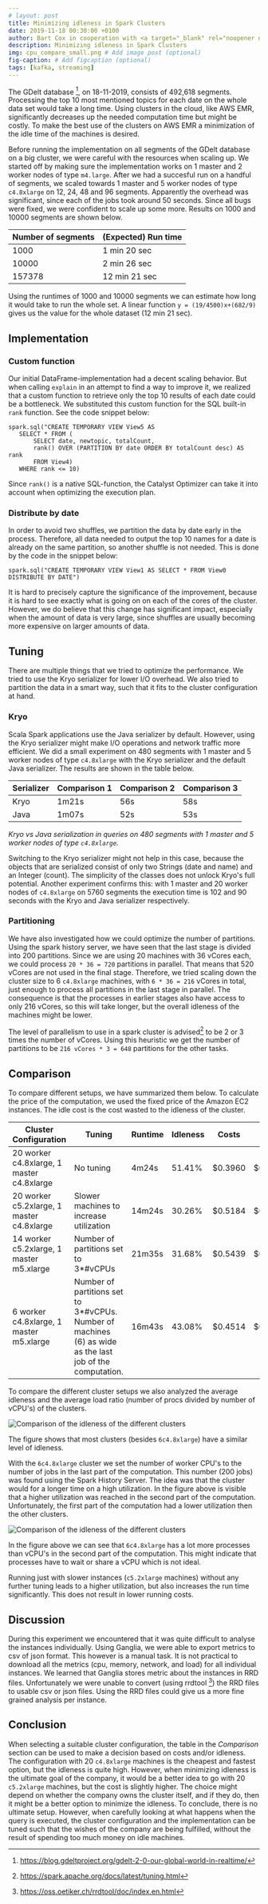 ```yaml
---
# layout: post
title: Minimizing idleness in Spark Clusters
date: 2019-11-18 00:30:00 +0100
author: Bart Cox in cooperation with <a target="_blank" rel="noopener noreferrer" href="https://tomdenottelander.com/">Tom den ottelander</a>
description: Minimizing idleness in Spark Clusters
img: cpu_compare_small.png # Add image post (optional)
fig-caption: # Add figcaption (optional)
tags: [kafka, streaming]
---
```

The GDelt database [^1], on 18-11-2019, consists of 492,618 segments. Processing the top 10 most mentioned topics for each date on the whole data set would take a long time. Using clusters in the cloud, like AWS EMR, significantly decreases up the needed computation time but might be costly. To make the best use of the clusters on AWS EMR a minimization of the idle time of the machines is desired.

Before running the implementation on all segments of the GDelt database on a big cluster, we
were careful with the resources when scaling up. We started off by
making sure the implementation works on 1 master and 2 worker nodes of
type `m4.large`. After we had a succesful run on a handful of segments,
we scaled towards 1 master and 5 worker nodes of type `c4.8xlarge` on
12, 24, 48 and 96 segments. Apparently the overhead was significant,
since each of the jobs took around 50 seconds. Since all bugs were
fixed, we were confident to scale up some more. Results on 1000 and 10000 segments are shown below.

<!--An extrapolation on the
results on 1000 and 10000 segments on 1 master and 20 worker nodes
of `c4.8xlarge` suggests that the runtime for all segments would be 0.20
hours (= 12 minutes).-->

| Number of segments | (Expected) Run time |
| ------------------ | ------------------- |
| 1000               | 1 min 20 sec        |
| 10000              | 2 min 26 sec        |
| 157378             | 12 min 21 sec       |

Using the runtimes of 1000 and 10000 segments we can estimate how long it would take to run the whole set. 
A linear function `y = (19/4500)x+(682/9)` gives us the value for the whole dataset (12 min 21 sec).

## Implementation
### Custom function

Our initial DataFrame-implementation had a decent scaling behavior.
But when calling `explain` in an attempt to find a way to improve it, we
realized that a custom function to retrieve only the top 10 results of
each date could be a bottleneck. We substituted this custom function for
the SQL built-in `rank` function. See the code snippet below:
 
 ```
 spark.sql("CREATE TEMPORARY VIEW View5 AS
 	SELECT * FROM ( 
 		SELECT date, newtopic, totalCount, 
 		rank() OVER (PARTITION BY date ORDER BY totalCount desc) AS rank
 		FROM View4) 
	WHERE rank <= 10)
 ```

Since `rank()` is a native SQL-function, the Catalyst Optimizer can take
it into account when optimizing the execution plan.

### Distribute by date

In order to avoid two shuffles, we partition the data by date early in
the process. Therefore, all data needed to output the top 10 names for a
date is already on the same partition, so another shuffle is not needed.
This is done by the code in the snippet below:

```
spark.sql("CREATE TEMPORARY VIEW View1 AS SELECT * FROM View0 DISTRIBUTE BY DATE")
```

It is hard to precisely capture the significance of the improvement,
because it is hard to see exactly what is going on on each of the cores
of the cluster. However, we do believe that this change has significant
impact, especially when the amount of data is very large, since shuffles
are usually becoming more expensive on larger amounts of data.

## Tuning
There are multiple things that we tried to optimize the performance. We
tried to use the Kryo serializer for lower I/O overhead. We also tried
to partition the data in a smart way, such that it fits to the cluster
configuration at hand.

### Kryo
Scala Spark applications use the Java serializer by default. However,
using the Kryo serializer might make I/O operations and network traffic
more efficient. We did a small experiment on 480 segments with 1 master
and 5 worker nodes of type `c4.8xlarge` with the Kryo serializer and the
default Java serializer. The results are shown in the table below.

| Serializer | Comparison 1 | Comparison 2 | Comparison 3 |
| ---------- | ------------ | ------------ | ------------ |
| Kryo       | 1m21s        | 56s          | 58s          |
| Java       | 1m07s        | 52s          | 53s          |

*Kryo vs Java serialization in queries on 480 segments with 1 master
  and 5 worker nodes of type `c4.8xlarge`.*

Switching to the Kryo serializer might not help in this case, because
the objects that are serialized consist of only two Strings (date and
name) and an Integer (count). The simplicity of the classes does not
unlock Kryo's full potential. Another experiment confirms this: with 1
master and 20 worker nodes of `c4.8xlarge` on 5760 segments the
execution time is 102 and 90 seconds with the Kryo and Java serializer
respectively.

### Partitioning 
We have also investigated how we could optimize the number of
partitions. Using the spark history server, we have seen that the last
stage is divided into 200 partitions. Since we are using 20 machines
with 36 vCores each, we could process `20 * 36 = 720` partitions in parallel.
That means that 520 vCores are not used in the final stage. Therefore,
we tried scaling down the cluster size to 6 `c4.8xlarge` machines, with
`6 * 36 = 216` vCores in total, just enough to process all partitions in the
last stage in parallel. The consequence is that the processes in earlier
stages also have access to only 216 vCores, so this will take longer,
but the overall idleness of the machines might be lower.

The level of parallelism to use in a spark cluster is advised[^2] to be
2 or 3 times the number of vCores. Using this heuristic we get the
number of partitions to be `216 vCores * 3 = 648` partitions for the other
tasks. 

## Comparison
To compare different setups, we have summarized them below. To calculate the price of the computation,
we used the fixed price of the Amazon EC2 instances. The idle cost is the cost wasted to the idleness of the cluster.

| Cluster Configuration                     | Tuning                                                       | Runtime | Idleness | Costs   | Idle cost |
| ----------------------------------------- | ------------------------------------------------------------ | ------- | -------- | ------- | --------- |
| 20 worker c4.8xlarge, 1 master c4.8xlarge | No tuning                                                    | 4m24s   | 51.41%   | $0.3960 | $0.2036   |
| 20 worker c5.2xlarge, 1 master c4.8xlarge | Slower machines to increase utilization                      | 14m24s  | 30.26%   | $0.5184 | $0.1569   |
| 14 worker c5.2xlarge, 1 master m5.xlarge  | Number of partitions set to 3*#vCPUs                         | 21m35s  | 31.68%   | $0.5439 | $0.1723   |
| 6 worker c4.8xlarge, 1 master m5.xlarge   | Number of partitions set to 3*#vCPUs.  Number of machines (6) as wide as the last job of the computation. | 16m43s  | 43.08%   | $0.4514 | $0.1945   |

To compare the different cluster setups we also analyzed the average
idleness and the average load ratio (number of procs divided by number
of vCPU's) of the clusters. 

![Comparison of the idleness of the different
clusters]({{site.baseurl}}/assets/img/load_ratio_compare.png)

The figure shows that most clusters (besides `6c4.8xlarge`) have a similar level of idleness.

With the `6c4.8xlarge` cluster we set the number of worker CPU's to the
number of jobs in the last part of the computation. This number (200
jobs) was found using the Spark History Server. The idea was that the
cluster would for a longer time on a high utilization. In the figure above is visible that a higher utilization was reached in the second part of the computation. Unfortunately, the first
part of the computation had a lower utilization then the other clusters.

![Comparison of the idleness of the different
clusters]({{site.baseurl}}/assets/img/cpu_compare.png)

In the figure above we can see that `6c4.8xlarge` has a
lot more processes than vCPU's in the second part of the computation.
This might indicate that processes have to wait or share a vCPU which is
not ideal.

Running just with slower instances (`c5.2xlarge` machines) without any
further tuning leads to a higher utilization, but also increases the run
time significantly. This does not result in lower running costs.

## Discussion
During this experiment we encountered that it was quite difficult to analyse
the instances individually. Using Ganglia, we were able to export
metrics to csv of json format. This however is a manual task. It is not
practical to download all the metrics (cpu, memory, network, and load)
for all individual instances. We learned that Ganglia stores metric
about the instances in RRD files. Unfortunately we were unable to
convert (using rrdtool [^3]) the RRD files to usable csv or json files.
Using the RRD files could give us a more fine grained analysis per
instance.

Conclusion
----------

When selecting a suitable cluster configuration, the table in the *Comparison* section can be used to make a decision based on costs and/or idleness. The configuration with  20 `c4.8xlarge` machines
is the cheapest and fastest option, but the idleness is quite high.
However, when minimizing idleness is the ultimate goal of the company,
it would be a better idea to go with 20 `c5.2xlarge` machines, but the
cost is slightly higher. The choice might depend on whether the company
owns the cluster itself, and if they do, then it might be a better
option to minimize the idleness. To conclude, there is no ultimate
setup. However, when carefully looking at what happens when the query is
executed, the cluster configuration and the implementation can be tuned
such that the wishes of the company are being fulfilled, without the
result of spending too much money on idle machines.


[^1]: https://blog.gdeltproject.org/gdelt-2-0-our-global-world-in-realtime/

[^2]: https://spark.apache.org/docs/latest/tuning.html

[^3]: https://oss.oetiker.ch/rrdtool/doc/index.en.html
